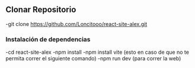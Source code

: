 ## Clonar Repositorio

-git clone https://github.com/Loncitooo/react-site-alex.git

### Instalación de dependencias

-cd react-site-alex
-npm install
-npm install vite (esto en caso de que no te permita correr el siguiente comando)
-npm run dev (para correr la web)
